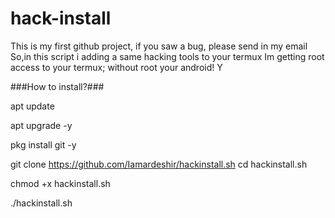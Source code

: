 # hack-install
This is my first github project, if you saw a bug, please send in my email
So,in this script i adding a same hacking tools to your termux
Im getting root access to your termux; without root your android!
Y


###How to install?###



apt update



apt upgrade -y



pkg install git -y



git clone https://github.com/Iamardeshir/hackinstall.sh
cd hackinstall.sh



chmod +x hackinstall.sh



./hackinstall.sh
